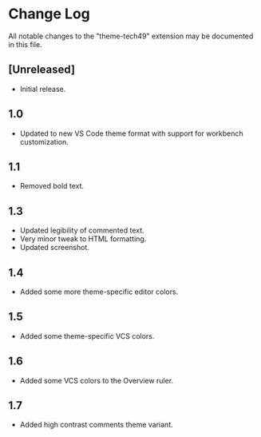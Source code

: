 # Change Log
All notable changes to the "theme-tech49" extension may be documented in this file.

## [Unreleased]
- Initial release.

## 1.0
- Updated to new VS Code theme format with support for workbench customization.

## 1.1
- Removed bold text.

## 1.3
- Updated legibility of commented text.
- Very minor tweak to HTML formatting.
- Updated screenshot.

## 1.4
- Added some more theme-specific editor colors.

## 1.5
- Added some theme-specific VCS colors.

## 1.6
- Added some VCS colors to the Overview ruler.

## 1.7
- Added high contrast comments theme variant.
